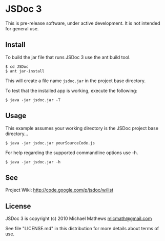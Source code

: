 JSDoc 3
=======

This is pre-release software, under active development. It is not
intended for general use.

Install
-------

To build the jar file that runs JSDoc 3 use the ant build tool.

    $ cd JSDoc
    $ ant jar-install

This will create a file name `jsdoc.jar` in the project base
directory.

To test that the installed app is working, execute the following:

	$ java -jar jsdoc.jar -T

Usage
-----

This example assumes your working directory is the JSDoc project
base directory...

    $ java -jar jsdoc.jar yourSourceCode.js

For help regarding the supported commandline options use -h.

	$ java -jar jsdoc.jar -h

See
---

Project Wiki: <http://code.google.com/p/jsdoc/w/list>

License
-------

JSDoc 3 is copyright (c) 2010 Michael Mathews <micmath@gmail.com>

See file "LICENSE.md" in this distribution for more details about
terms of use.